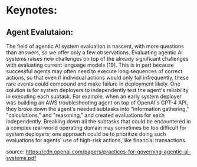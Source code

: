 # Keynotes:
## Agent Evalutaion:
The field of agentic AI system evaluation is nascent, with more questions than answers, so
we offer only a few observations. Evaluating agentic AI systems raises new challenges on top of
the already significant challenges with evaluating current language models [19]. This is in part
because successful agents may often need to execute long sequences of correct actions, so that even if
individual actions would only fail infrequently, these rare events could compound and make failure in
deployment likely. One solution is for system deployers to independently test the agent's reliability
in executing each subtask. For example, when an early system deployer was building an AWS
troubleshooting agent on top of OpenAI's GPT-4 API, they broke down the agent's needed subtasks
into "information gathering," "calculations," and "reasoning," and created evaluations for each
independently. Breaking down all the subtasks that could be encountered in a complex real-world
operating domain may sometimes be too difficult for system deployers; one approach could be to
prioritize doing such evaluations for agents' use of high-risk actions, like financial transactions.

source: https://cdn.openai.com/papers/practices-for-governing-agentic-ai-systems.pdf